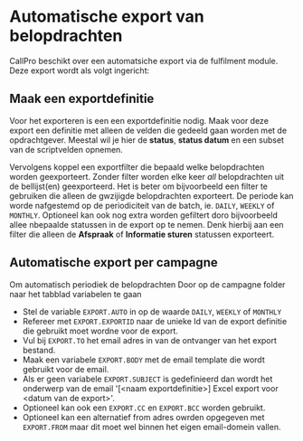 # Automatische export van belopdrachten
CallPro beschikt over een automatsiche export via de fulfilment module. Deze export wordt als volgt ingericht:

## Maak een exportdefinitie
Voor het exporteren is een een exportdefinitie nodig. Maak voor deze export een definitie met alleen de velden die gedeeld gaan worden met de opdrachtgever. Meestal wil je hier de **status**, **status datum** en een subset van de scriptvelden opnemen.

Vervolgens koppel een exportfilter die bepaald welke belopdrachten worden geexporteert. Zonder filter worden elke keer *all* belopdrachten uit de bellijst(en) geexporteerd. 
Het is beter om bijvoorbeeld een filter te gebruiken die alleen de gwzijigde belopdrachten exporteert. De periode kan worde nafgestemd op de periodiciteit van de batch, ie. `DAILY`, `WEEKLY` of `MONTHLY`. Optioneel kan ook nog extra worden gefiltert doro bijvoorbeeld allee nbepaalde statussen in de export op te nemen. Denk hierbij aan een filter die alleen de **Afspraak** of **Informatie sturen** statussen exporteert.

## Automatische export per campagne
Om automatisch periodiek de belopdrachten Door op de campagne folder naar het tabblad variabelen te gaan 
* Stel de variable `EXPORT.AUTO` in op de waarde `DAILY`, `WEEKLY` of `MONTHLY`
* Refereer met `EXPORT.EXPORTID` naar de unieke Id van de export definitie die gebruikt moet wordne voor de export.
* Vul bij `EXPORT.TO` het email adres in van de ontvanger van het export bestand.
* Maak een variabele `EXPORT.BODY` met de email template die wordt gebruikt voor de email.
* Als er geen variabele `EXPORT.SUBJECT` is gedefinieerd dan wordt het onderwerp van de email '[\<naam exportdefinitie\>] Excel export voor \<datum van de export\>'. 
* Optioneel kan ook een `EXPORT.CC` en `EXPORT.BCC` worden gebruikt.
* Optioneel kan een alternatief from adres owrden opgegeven met `EXPORT.FROM` maar dit moet wel binnen het eigen email-domein vallen.
